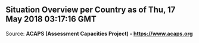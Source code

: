 ## Situation Overview per Country as of Thu, 17 May 2018 03:17:16 GMT

Source: **ACAPS (Assessment Capacities Project) - https://www.acaps.org**